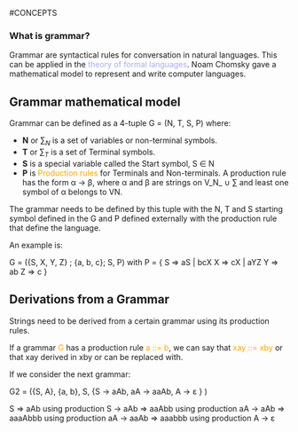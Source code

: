 #CONCEPTS 

### What is grammar? 

Grammar are syntactical rules for conversation in natural languages. 
This can be applied in the <span style="color:#ababf5;">theory of formal languages</span>. Noam Chomsky gave a mathematical model to represent and write computer languages. 


## Grammar mathematical model

Grammar can be defined as a 4-tuple G = (N, T, S, P) where: 

- **N** or $∑_N$ is a set of variables or non-terminal symbols.
- **T** or $∑_T$ is a set of Terminal symbols.
- **S** is a special variable called the Start symbol, S ∈ N
- **P** is <span style="color:orange;">Production rules</span> for Terminals and Non-terminals. A production rule has the form α → β, where α and β are strings on V_N_ ∪ ∑ and least one symbol of α belongs to VN.

The grammar needs to be defined by this tuple with the N, T and S starting symbol defined in the G and P defined externally with the production rule that define the language. 

An example is: 

G = ({S, X, Y, Z} ; {a, b, c}; S, P)
with P = { 
		S ⇒ aS | bcX 
		X ⇒ cX | aYZ 
		Y ⇒ ab 
		Z ⇒ c
	}



## Derivations from a Grammar

Strings need to be derived from a certain grammar using its production rules. 

If a grammar <span style="color:orange;">G</span> has a production rule <span style="color:orange;">a ::= b</span>, we can say that <span style="color:orange;">xay ::= xby</span> or that xay derived in xby or can be replaced with. 

If we consider the next grammar: 

G2 = ({S, A}, {a, b}, S, {S → aAb, aA → aaAb, A → ε } )

S ⇒ aAb using production S → aAb
⇒ aaAbb using production aA → aAb
⇒ aaaAbbb using production aA → aaAb
⇒ aaabbb using production A → ε